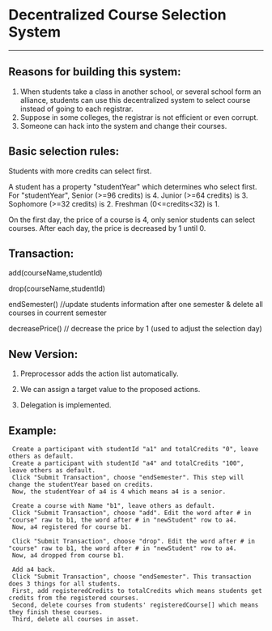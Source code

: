Decentralized Course Selection System
====
---

Reasons for building this system:
----
1. When students take a class in another school, or several school form an alliance, students can use this decentralized system to select course instead of going to each registrar.
2. Suppose in some colleges, the registrar is not efficient or even corrupt.
3. Someone can hack into the system and change their courses.

Basic selection rules: 
---
Students with more credits can select first.

A student has a property "studentYear" which determines who select first.
For "studentYear", Senior (>=96 credits) is 4. Junior (>=64 credits) is 3. Sophomore (>=32 credits) is 2. Freshman (0<=credits<32) is 1.

On the first day, the price of a course is 4, only senior students can select courses.
After each day, the price is decreased by 1 until 0.

Transaction:
---
add(courseName,studentId) 

drop(courseName,studentId) 

endSemester()   //update students information after one semester & delete all courses in courrent semester

decreasePrice()   // decrease the price by 1 (used to adjust the selection day)

New Version:
---
1. Preprocessor adds the action list automatically.

2. We can assign a target value to the proposed actions.

3. Delegation is implemented.



Example:
----
     Create a participant with studentId "a1" and totalCredits "0", leave others as default.
     Create a participant with studentId "a4" and totalCredits "100", leave others as default.
     Click "Submit Transaction", choose "endSemester". This step will change the studentYear based on credits.
     Now, the studentYear of a4 is 4 which means a4 is a senior.
     
     Create a course with Name "b1", leave others as default.
     Click "Submit Transaction", choose "add". Edit the word after # in "course" raw to b1, the word after # in "newStudent" row to a4.
     Now, a4 registered for course b1.
     
     Click "Submit Transaction", choose "drop". Edit the word after # in "course" raw to b1, the word after # in "newStudent" row to a4.
     Now, a4 dropped from course b1.
     
     Add a4 back.
     Click "Submit Transaction", choose "endSemester". This transaction does 3 things for all students.
     First, add registeredCredits to totalCredits which means students get credits from the registered courses.
     Second, delete courses from students' registeredCourse[] which means they finish these courses.
     Third, delete all courses in asset.
